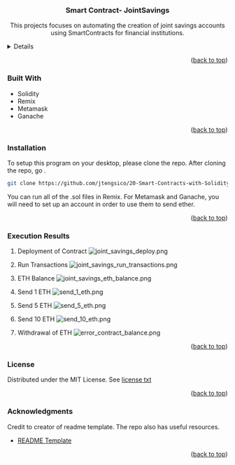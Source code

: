 <div id="top"></div>
<br />

<h3 align="center">Smart Contract- JointSavings</h3>

  <p align="center">
  This projects focuses on automating the creation of joint savings accounts using SmartContracts for financial institutions. 
    <a href="https://github.com/jtengsico/20-Smart-Contracts-with-Solidity.git">
  </p>
</div>

<!-- TABLE OF CONTENTS -->
<details>
  <summary>Table of Contents</summary>
  <ol>
    <li><a href="#built-with">Built With</a></li>
    <li><a href="#installation">Installation</a></li>
    <li><a href="#usage">Usage</a></li>
    <li><a href="#license">License</a></li>
    <li><a href="#acknowledgments">Acknowledgments</a></li>
  </ol>
</details>

<p align="right">(<a href="#top">back to top</a>)</p>

<!-- Built With -->

### Built With
* Solidity 
* Remix
* Metamask
* Ganache

<p align="right">(<a href="#top">back to top</a>)</p>

<!-- Installation -->
### Installation 

To setup this program on your desktop, please clone the repo.
After cloning the repo, go .
   ```sh
   git clone https://github.com/jtengsico/20-Smart-Contracts-with-Solidity.git
   ```
You can run all of the .sol files in Remix. 
For Metamask and Ganache, you will need to set up an account in order to use them to send ether. 

<p align="right">(<a href="#top">back to top</a>)</p>

<!-- Execution Results -->
### Execution Results

1. Deployment of Contract
![joint_savings_deploy.png](execution_results/joint_savings_deploy.png)

2. Run Transactions
![joint_savings_run_transactions.png](execution_results/joint_savings_run_transactions.png)  

3. ETH Balance
![joint_savings_eth_balance.png](execution_results/joint_savings_eth_balance.png)

4. Send 1 ETH
![send_1_eth.png](execution_results/send_1_eth.png)

5. Send 5 ETH
![send_5_eth.png](execution_results/send_5_eth.png)

6. Send 10 ETH
![send_10_eth.png](execution_results/send_10_eth.png)  

7. Withdrawal of ETH
![error_contract_balance.png](execution_results/error_contract_balance.png)

<p align="right">(<a href="#top">back to top</a>)</p>

<!-- LICENSE -->
### License

Distributed under the MIT License.
See [license txt](https://github.com/git/git-scm.com/blob/main/MIT-LICENSE.txt)

<p align="right">(<a href="#top">back to top</a>)</p>

<!-- ACKNOWLEDGMENTS -->
### Acknowledgments
Credit to creator of readme template. The repo also has useful resources. 
* [README Template](https://github.com/othneildrew/Best-README-Template.git)

<p align="right">(<a href="#top">back to top</a>)</p>
